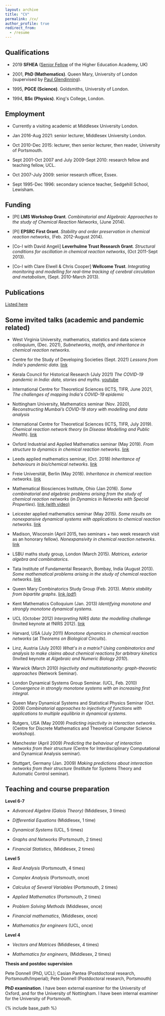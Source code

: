 ```yaml
---
layout: archive
title: "CV"
permalink: /cv/
author_profile: true
redirect_from:
  - /resume
---
```


## Qualifications

* 2019 **SFHEA** ([Senior Fellow](https://www.advance-he.ac.uk/fellowship/senior-fellowship) of the Higher Education Academy, UK)

* 2001, **PhD (Mathematics)**. Queen Mary, University of London (supervised by [Paul Glendinning](https://en.wikipedia.org/wiki/Paul_Glendinning)). 

* 1995, **PGCE (Science)**. Goldsmiths, University of London.

* 1994, **BSc (Physics)**. King's College, London. 



## Employment

* Currently a visiting academic at Middlesex University London.

* Jan 2016-Aug 2021: senior lecturer, Middlesex University London.

* Oct 2010-Dec 2015: lecturer, then senior lecturer, then reader, University of Portsmouth. 

* Sept 2001-Oct 2007 and July 2009-Sept 2010: research fellow and teaching fellow, UCL. 

* Oct 2007-July 2009: senior research officer, Essex. 

* Sept 1995-Dec 1996: secondary science teacher, Sedgehill School, Lewisham.


## Funding
 
* [PI] **LMS Workshop Grant**. *Combinatorial and Algebraic Approaches to the study of Chemical Reaction Networks*, (June 2014).

* [PI] **EPSRC First Grant**. *Stability and order preservation in chemical reaction networks*, (Feb. 2012-August 2014). 

* [Co-I with David Angeli] **Leverhulme Trust Research Grant**. *Structural conditions for oscillation in chemical reaction networks*, (Oct 2011-Sept 2013). 

* [Co-I with Clare Elwell & Chris Cooper] **Wellcome Trust**. *Integrating monitoring and modelling for real-time tracking of cerebral circulation and metabolism*, (Sept. 2010-March 2013). 


## Publications

[Listed here](https://muradbanaji.github.io/publications/)


## Some invited talks (academic and pandemic related)

* West Virginia University, mathematics, statistics and data science colloquium, (Dec. 2021), *Subnetworks, motifs, and inheritance in chemical reaction networks*.

* Centre for the Study of Developing Societies (Sept. 2021) *Lessons from India's pandemic data*. [link](https://www.facebook.com/csdsdelhi/videos/576388253726279/)

* Kerala Council for Historical Research (July 2021) *The COVID-19 pandemic in India: data, stories and myths*. [youtube](https://www.youtube.com/watch?v=YVAssVJbHpk)


* International Centre for Theoretical Sciences (ICTS, TIFR, June 2021, *The challenges of mapping India's COVID-19 epidemic*

* Nottingham University, Mathematics seminar (Nov. 2020), *Reconstructing Mumbai’s COVID-19 story with modelling and data analysis*

* International Centre for Theoretical Sciences (ICTS, TIFR, July 2019). *Chemical reaction network theory* (in *Disease Modelling and Public Health*). [link](https://www.icts.res.in/discussion-meeting/dmph2019)


* Oxford Industrial and Applied Mathematics seminar (May 2019). *From structure to dynamics in chemical reaction networks*. [link](http://www.maths.ox.ac.uk/node/30989)

* Leeds applied mathematics seminar, (Oct. 2018) *Inheritance of behaviours in bio/chemical networks*. [link](https://www1.maths.leeds.ac.uk/school/research/mathbiomed/seminars.html)

* Freie Universität, Berlin (May 2018). *Inheritance in chemical reaction networks*. [link](http://dynamics.mi.fu-berlin.de/lectures/oberseminar/18SS-oberseminar.php)

* Mathematical Biosciences Institute, Ohio (Jan 2016). *Some combinatorial and algebraic problems arising from the study of chemical reaction networks* (in *Dynamics in Networks with Special Properties*). [link (with video)](https://video.mbi.ohio-state.edu/video?view=speakers&id=11213&item=Murad%20Banaji)

* Leicester applied mathematics seminar (May 2015). *Some results on nonexpansive dynamical systems with applications to chemical reaction networks*. [link](http://www2.le.ac.uk/departments/mathematics/research/applied/applied\_seminar)

* Madison, Wisconsin (April 2015, two seminars + two week research visit as an honorary fellow). *Nonexpansivity in chemical reaction networks*. [link](http://www.math.wisc.edu/wiki/index.php/Applied/ACMS)

* LSBU maths study group, London (March 2015). *Matrices, exterior algebra and combinatorics*.

* Tata Institute of Fundamental Research, Bombay, India (August 2013). *Some mathematical problems arising in the study of chemical reaction networks*. [link](https://www.tcs.tifr.res.in/events/some-mathematical-problems-arising-study-chemical-reaction-networks)

* Queen Mary Combinatorics Study Group (Feb. 2013). *Matrix stability from bipartite graphs*. [link (pdf)](http://www.maths.qmul.ac.uk/~pjc/csgnotes/Matrix_talk.pdf)

* Kent Mathematics Colloquium (Jan. 2013) *Identifying monotone and strongly monotone dynamical systems*.

* UCL (October 2012) *Interpreting NIRS data: the modelling challenge* (Invited keynote at fNIRS 2012). [link](http://fnirs.org/fnirs2012.html)

* Harvard, USA (July 2011) *Monotone dynamics in chemical reaction networks* (at *Theorems on Biological Circuits*).

* Linz, Austria (July 2010) *What's in a matrix? Using combinatorics and analysis to make claims about chemical reactions for arbitrary kinetics* (Invited keynote at *Algebraic and Numeric Biology 2010*).

* Warwick (March 2010) *Injectivity and multistationarity: graph-theoretic approaches* (Network Seminar).

* London Dynamical Systems Group Seminar. (UCL, Feb. 2010) *Convergence in strongly monotone systems with an increasing first integral*. 

* Queen Mary Dynamical Systems and Statistical Physics Seminar (Oct. 2009) *Combinatorial approaches to injectivity of functions with applications to multiple equilibria in dynamical systems*.

* Rutgers, USA (May 2009) *Predicting injectivity in interaction networks*. (Centre for Discrete Mathematics and Theoretical Computer Science workshop).

* Manchester (April 2009) *Predicting the behaviour of interaction networks from their structure* (Centre for Interdisciplinary Computational and Dynamical Analysis seminar).

* Stuttgart, Germany (Jan. 2009) *Making predictions about interaction networks from their structure* (Institute for Systems Theory and Automatic Control seminar).

## Teaching and course preparation

**Level 6-7**

* *Advanced Algebra (Galois Theory)* (Middlesex, 3 times)

* *Differential Equations* (Middlesex, 1 time)

* *Dynamical Systems* (UCL, 5 times)

* *Graphs and Networks* (Portsmouth, 2 times)

* *Financial Statistics*, (Middlesex, 2 times)


**Level 5**

* *Real Analysis* (Portsmouth, 4 times)

* *Complex Analysis* (Portsmouth, once)

* *Calculus of Several Variables* (Portsmouth, 2 times)

* *Applied Mathematics* (Portsmouth, 2 times)

* *Problem Solving Methods* (Middlesex, once)

* *Financial mathematics*, (Middlesex, once)

* *Mathematics for engineers* (UCL, once)

**Level 4**

* *Vectors and Matrices* (Middlesex, 4 times)

* *Mathematics for engineers*, (Middlesex, 2 times)

**Thesis and postdoc supervision** 

Pete Donnell (PhD, UCL); Casian Pantea (Postdoctoral research, Portsmouth/Imperial); Pete Donnell (Postdoctoral research, Portsmouth)

**PhD examination**. I have been external examiner for the University of Oxford, and for the University of Nottingham. I have been internal examiner for the University of Portsmouth. 


{% include base_path %}

<!--- Education
======
* B.S. in GitHub, GitHub University, 2012
* M.S. in Jekyll, GitHub University, 2014
* Ph.D in Version Control Theory, GitHub University, 2018 (expected)

Work experience
======
* Summer 2015: Research Assistant
  * Github University
  * Duties included: Tagging issues
  * Supervisor: Professor Git

* Fall 2015: Research Assistant
  * Github University
  * Duties included: Merging pull requests
  * Supervisor: Professor Hub
  
Skills
======
* Skill 1
* Skill 2
  * Sub-skill 2.1
  * Sub-skill 2.2
  * Sub-skill 2.3
* Skill 3

Publications
======
  <ul>{% for post in site.publications %}
    {% include archive-single-cv.html %}
  {% endfor %}</ul>
  
Talks
======
  <ul>{% for post in site.talks %}
    {% include archive-single-talk-cv.html %}
  {% endfor %}</ul>
  
Teaching
======
  <ul>{% for post in site.teaching %}
    {% include archive-single-cv.html %}
  {% endfor %}</ul>
  
Service and leadership
======
* Currently signed in to 43 different slack teams  --->
